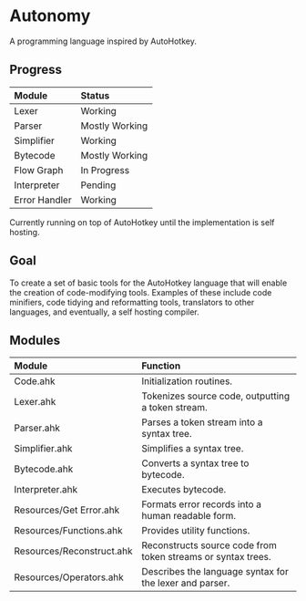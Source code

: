 Autonomy
========
A programming language inspired by AutoHotkey.

Progress
--------

| Module        | Status         |
|:--------------|:---------------|
| Lexer         | Working        |
| Parser        | Mostly Working |
| Simplifier    | Working        |
| Bytecode      | Mostly Working |
| Flow Graph    | In Progress    |
| Interpreter   | Pending        |
| Error Handler | Working        |

Currently running on top of AutoHotkey until the implementation is self hosting.


Goal
----

To create a set of basic tools for the AutoHotkey language that will enable the creation of code-modifying tools. Examples of these include code minifiers, code tidying and reformatting tools, translators to other languages, and eventually, a self hosting compiler.


Modules
-------

| Module                    | Function                                                     |
|:--------------------------|:-------------------------------------------------------------|
| Code.ahk                  | Initialization routines.                                     |
| Lexer.ahk                 | Tokenizes source code, outputting a token stream.            |
| Parser.ahk                | Parses a token stream into a syntax tree.                    |
| Simplifier.ahk            | Simplifies a syntax tree.                                    |
| Bytecode.ahk              | Converts a syntax tree to bytecode.                          |
| Interpreter.ahk           | Executes bytecode.                                           |
| Resources/Get Error.ahk   | Formats error records into a human readable form.            |
| Resources/Functions.ahk   | Provides utility functions.                                  |
| Resources/Reconstruct.ahk | Reconstructs source code from token streams or syntax trees. |
| Resources/Operators.ahk   | Describes the language syntax for the lexer and parser.      |
